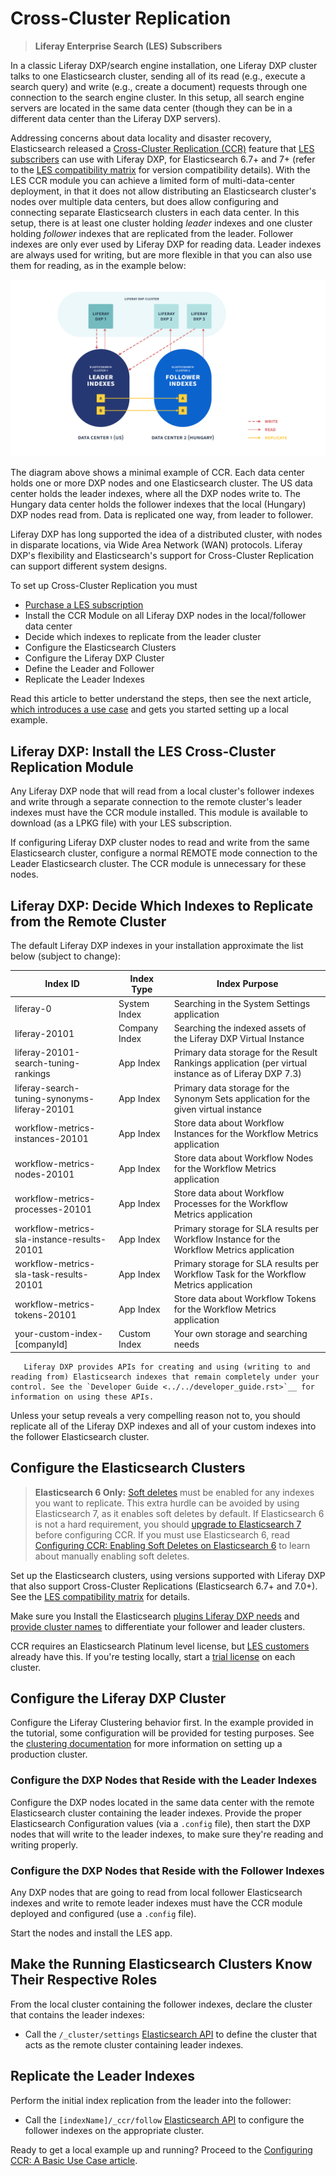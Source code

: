 # Cross-Cluster Replication

> **Liferay Enterprise Search (LES) Subscribers**

In a classic Liferay DXP/search engine installation, one Liferay DXP cluster talks to one Elasticsearch cluster, sending all of its read (e.g., execute a search query) and write (e.g., create a document) requests through one connection to the search engine cluster. In this setup, all search engine servers are located in the same data center (though they can be in a different data center than the Liferay DXP servers).

Addressing concerns about data locality and disaster recovery, Elasticsearch released a [Cross-Cluster Replication (CCR)](https://www.elastic.co/guide/en/elasticsearch/reference/current/xpack-ccr.html) feature that [LES subscribers](https://www.liferay.com/products/dxp/enterprise-search) can use with Liferay DXP, for Elasticsearch 6.7+ and 7+ (refer to the [LES compatibility matrix](https://www.liferay.com/compatibility-matrix/liferay-enterprise-search) for version compatibility details). With the LES CCR module you can achieve a limited form of multi-data-center deployment, in that it does not allow distributing an Elasticsearch cluster's nodes over multiple data centers, but does allow configuring and connecting separate Elasticsearch clusters in each data center. In this setup, there is at least one cluster holding _leader_ indexes and one cluster holding _follower_ indexes that are replicated from the leader. Follower indexes are only ever used by Liferay DXP for reading data. Leader indexes are always used for writing, but are more flexible in that you can also use them for reading, as in the example below:

![With Cross-Cluster Replication, disparate data centers can hold synchronized Elasticsearch clusters with Liferay DXP indexes.](./cross-cluster-replication/images/01.png)

The diagram above shows a minimal example of CCR. Each data center holds one or more DXP nodes and one Elasticsearch cluster. The US data center holds the leader indexes, where all the DXP nodes write to. The Hungary data center holds the follower indexes that the local (Hungary) DXP nodes read from. Data is replicated one way, from leader to follower.

Liferay DXP has long supported the idea of a distributed cluster, with nodes in disparate locations, via Wide Area Network (WAN) protocols. Liferay DXP's flexibility and Elasticsearch's support for Cross-Cluster Replication can support different system designs.

To set up Cross-Cluster Replication you must

- [Purchase a LES subscription](https://www.liferay.com/products/dxp/enterprise-search)
- Install the CCR Module on all Liferay DXP nodes in the local/follower data center
- Decide which indexes to replicate from the leader cluster
- Configure the Elasticsearch Clusters
- Configure the Liferay DXP Cluster
- Define the Leader and Follower
- Replicate the Leader Indexes

Read this article to better understand the steps, then see the next article, [which introduces a use case](./configuring-ccr-a-basic-use-case.md) and gets you started setting up a local example.

## Liferay DXP: Install the LES Cross-Cluster Replication Module

Any Liferay DXP node that will read from a local cluster's follower indexes and write through a separate connection to the remote cluster's leader indexes must have the CCR module installed. This module is available to download (as a LPKG file) with your LES subscription.

If configuring Liferay DXP cluster nodes to read and write from the same Elasticsearch cluster, configure a normal REMOTE mode connection to the Leader Elasticsearch cluster. The CCR module is unnecessary for these nodes.

##  Liferay DXP: Decide Which Indexes to Replicate from the Remote Cluster

The default Liferay DXP indexes in your installation approximate the list below (subject to change):

| Index ID                                      | Index Type    | Index Purpose |
| --------------------------------------------- | ------------- | ------------- |
| liferay-0                                     | System Index  | Searching in the System Settings application |
| liferay-20101                                 | Company Index | Searching the indexed assets of the Liferay DXP Virtual Instance |
| liferay-20101-search-tuning-rankings          | App Index     | Primary data storage for the Result Rankings application (per virtual instance as of Liferay DXP 7.3) |
| liferay-search-tuning-synonyms-liferay-20101  | App Index     | Primary data storage for the Synonym Sets application for the given virtual instance |
| workflow-metrics-instances-20101              | App Index     | Store data about Workflow Instances for the Workflow Metrics application |
| workflow-metrics-nodes-20101                  | App Index     | Store data about Workflow Nodes for the Workflow Metrics application |
| workflow-metrics-processes-20101              | App Index     | Store data about Workflow Processes for the Workflow Metrics application |
| workflow-metrics-sla-instance-results-20101   | App Index     | Primary storage for SLA results per Workflow Instance for the Workflow Metrics application |
| workflow-metrics-sla-task-results-20101       | App Index     | Primary storage for SLA results per Workflow Task for the Workflow Metrics application |
| workflow-metrics-tokens-20101                 | App Index     | Store data about Workflow Tokens for the Workflow Metrics application |
| your-custom-index-[companyId]                 | Custom Index  | Your own storage and searching needs |

```note::
   Liferay DXP provides APIs for creating and using (writing to and reading from) Elasticsearch indexes that remain completely under your control. See the `Developer Guide <../../developer_guide.rst>`__ for information on using these APIs.
```

Unless your setup reveals a very compelling reason not to, you should replicate all of the Liferay DXP indexes and all of your custom indexes into the follower Elasticsearch cluster. 

## Configure the Elasticsearch Clusters

> **Elasticsearch 6 Only:** [Soft deletes](https://www.elastic.co/guide/en/elasticsearch/reference/6.7/ccr-requirements.html) must be enabled for any indexes you want to replicate. This extra hurdle can be avoided by using Elasticsearch 7, as it enables soft deletes by default. If Elasticsearch 6 is not a hard requirement, you should [upgrade to Elasticsearch 7](https://help.liferay.com/hc/en-us/articles/360035444872-Upgrading-to-Elasticsearch-7) before configuring CCR. If you must use Elasticsearch 6, read [Configuring CCR: Enabling Soft Deletes on Elasticsearch 6](./configuring-ccr-enabling-soft-deletes-on-elasticsearch-6.md) to learn about manually enabling soft deletes.

Set up the Elasticsearch clusters, using versions supported with Liferay DXP that also support Cross-Cluster Replications (Elasticsearch 6.7+ and 7.0+). See the [LES compatibility matrix](https://help.liferay.com/hc/en-us/articles/360016511651-Liferay-Enterprise-Search-Compatibility-Matrix) for details.

Make sure you Install the Elasticsearch [plugins Liferay DXP needs](https://help.liferay.com/hc/en-us/articles/360028711132-Installing-Elasticsearch#step-three-install-elasticsearch-plugins) and [provide cluster names](https://help.liferay.com/hc/en-us/articles/360028711132-Installing-Elasticsearch#step-four-name-your-elasticsearch-cluster) to differentiate your follower and leader clusters.

CCR requires an Elasticsearch Platinum level license, but [LES customers](./introduction-to-les.md) already have this. If you're testing locally, start a [trial license](https://www.elastic.co/guide/en/elasticsearch/reference/7.x/start-trial.html) on each cluster.

## Configure the Liferay DXP Cluster

Configure the Liferay Clustering behavior first. In the example provided in the tutorial, some configuration will be provided for testing purposes. See the [clustering documentation](../../../installation-and-upgrades/setting-up-liferay-dxp/clustering-for-high-availability/clustering-for-high-availability.md) for more information on setting up a production cluster.

### Configure the DXP Nodes that Reside with the Leader Indexes

Configure the DXP nodes located in the same data center with the remote Elasticsearch cluster containing the leader indexes. Provide the proper Elasticsearch Configuration values (via a `.config` file), then start the DXP nodes that will write to the leader indexes, to make sure they're reading and writing properly.

### Configure the DXP Nodes that Reside with the Follower Indexes

Any DXP nodes that are going to read from local follower Elasticsearch indexes and write to remote leader indexes must have the CCR module deployed and configured (use a `.config` file).

Start the nodes and install the LES app.

## Make the Running Elasticsearch Clusters Know Their Respective Roles

From the local cluster containing the follower indexes, declare the cluster that contains the leader indexes:

- Call the `/_cluster/settings` [Elasticsearch API](https://www.elastic.co/guide/en/elasticsearch/reference/7.x/cluster-update-settings.html) to define the cluster that acts as the remote cluster containing leader indexes.

## Replicate the Leader Indexes

Perform the initial index replication from the leader into the follower: 

- Call the `[indexName]/_ccr/follow` [Elasticsearch API](https://www.elastic.co/guide/en/elasticsearch/reference/7.x/ccr-put-follow.html) to configure the follower indexes on the appropriate cluster.

Ready to get a local example up and running? Proceed to the [Configuring CCR: A Basic Use Case article](./configuring-ccr-a-basic-use-case.md).


